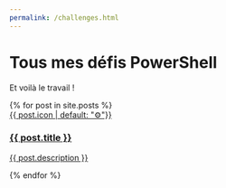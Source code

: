 ```yaml
---
permalink: /challenges.html
---
```


# Tous mes défis PowerShell

Et voilà le travail !

<div class="posts">
    {% for post in site.posts %}
        <a href="{{ post.url }}">
            <div class="card">
                <div class="thumbnailLimits">
                    <div class="thumbnail" style="background-color: {{ post.thumbnailColor | default: "#9ea7eb" }}">{{ post.icon | default: "⚙️"}}</div>
                </div>
                <div class="postInfo">
                    <h3>{{ post.title }}</h3>
                    <p>{{ post.description }}</p>
                </div>
            </div>
        </a>
    {% endfor %}
</div>
